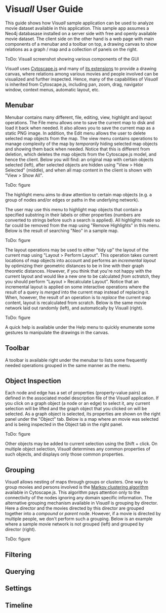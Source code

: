 # Visu*all* User Guide

This guide shows how Visu*all* sample application can be used to analyze movie dataset available in this application. This sample app assumes a Neo4j databasase installed on a server side with free and openly available movie dataset. The client side on the other hand is a web page with main components of a menubar and a toolbar on top, a drawing canvas to show relations as a graph / map and a collection of panels on the right.

ToDo: Visuall screenshot showing various components of the GUI

Visu*all* uses [Cytoscape.js](https://js.cytoscape.org/) and many of [its extensions](https://js.cytoscape.org/#extensions) to provide a drawing canvas, where relations among various movies and people involved can be visualized and further inspected. Hence, many of the capabilities of Visu*all* is inherited from Cytoscape.js, including pan, zoom, drag, navigator window, context menus, automatic layout, etc.

## Menubar

Menubar contains many different, file, editing, view, highlight and layout operations. The File menu allows one to save the current map to disk and load it back when needed. It also allows you to save the current map as a static PNG image. In addition, the Edit menu allows the user to delete selected map objects from the map. The view menu contains operations to manage complexity of the map by *temporarily* hiding selected map objects and showing them back when needed. Notice that this is different from deletion, which deletes the map objects from the Cytoscape.js model, and hence the client. Below you will find: an original map with certain objects selected (left), after selected objects are hidden using "View > Hide Selected" (middle), and when all map content in the client is shown with "View > Show All".

ToDo: figure

The highlight menu aims to draw attention to certain map objects (e.g. a group of nodes and/or edges or paths in the underlying network). 

The user may use this menu to highlight map objects that contain a specified substring in their labels or other properties (numbers are converted to strings before such a search is applied). All highlights made so far could be removed from the map using "Remove Highlights" in this menu. Below is the result of searching "Neo" in a sample map.

ToDo: figure

The layout operations may be used to either "tidy up" the layout of the current map using "Layout > Perform Layout". This operation takes current locations of map objects into account and performs an *incremental layout* by optimizing their geometric distances to be in line with their graph theoretic distances. However, if you think that you're not happy with the current layout and would like a new one to be calculated *from sctratch*, they you should perform "Layout > Recalculate Layout". Notice that an incremental layout is applied on some interactive operations where the result of a query is *merged* into the current map instead of replacing it. When, however, the result of an operation is to *replace* the current map content, layout is recalculated from scratch. Below is the same movie network laid out randomly (left), and automatically by Visuall (right).

ToDo: figure

A quick help is available under the Help menu to quickly enumerate some gestures to manipulate the drawings in the canvas.

## Toolbar

A toolbar is available right under the menubar to lists some frequently needed operations grouped in the same manner as the menu.

## Object Inspection

Each node and edge has a set of properties (property-value pairs) as defined in the associated model description file of the Visu*all* application. If you click on a graph object (a node or an edge) to select it, any current selection will be lifted and the graph object that you clicked on will be selected. As a graph object is selected, its properties are shown on the right panel under the "Object" tab. Below is a map where an movie was selected and is being inspected in the Object tab in the right panel.

ToDo: figure

Other objects may be added to current selection using the Shift + click. On multiple object selection, Visu*all* determines any common properties of such objects, and displays only those common properties.

## Grouping

Visu*all* allows nesting of maps through groups or clusters. One way to group movies and persons involved is the [Markov clustering algorithm](https://js.cytoscape.org/#eles.markovClustering) available in Cytoscape.js. This algorithm pays attention only to the connectivity of the nodes ignoring any domain specific information. The alternative grouping mechanism available in Visu*all* is grouping by director. Here a director and the movies directed by this director are grouped together into a *compound* or *parent* node. However, if a movie is directed by multiple people, we don't perform such a grouping. Below is an example where a sample movie network is not grouped (left) and grouped by director (right).

ToDo: figure

## Filtering



## Querying

## Settings

## Timeline

